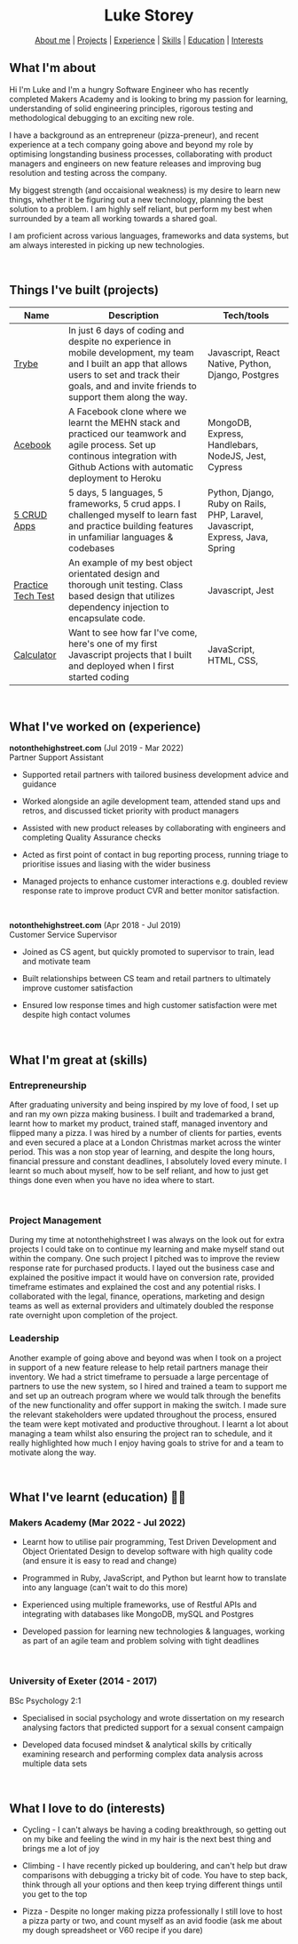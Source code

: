 <div style="text-align:center;">

# Luke Storey

[About me](#about_me)   | [Projects](#projects) | [Experience](#experience) | [Skills](#skills) | [Education](#education) |  [Interests](#interests)

</div>

## <a name="about_me">What I'm about</a>

Hi I'm Luke and I'm a hungry Software Engineer who has recently completed Makers Academy and is looking to bring my passion for learning, understanding of solid engineering principles, rigorous testing and methodological debugging to an exciting new role.

I have a background as an entrepreneur (pizza-preneur), and recent experience at a tech company going above and beyond my role by optimising longstanding business processes, collaborating with product managers and engineers on new feature releases and improving bug resolution and testing across the company.

My biggest strength (and occaisional weakness) is my desire to learn new things, whether it be figuring out a new technology, planning the best solution to a problem. I am highly self reliant, but perform my best when surrounded by a team all working towards a shared goal.

I am proficient across various languages, frameworks and data systems, but am always interested in picking up new technologies.

<br>

## <a name="projects">Things I've built (projects)</a>

| Name                                                                 | Description                                                                                                                                                                                                | Tech/tools                                                                     |
| -------------------------------------------------------------------- | ---------------------------------------------------------------------------------------------------------------------------------------------------------------------------------------------------------- | ------------------------------------------------------------------------------ |
| [Trybe](https://github.com/lukestorey95/trybe-prod)                  | In just 6 days of coding and despite no experience in mobile development, my team and I built an app that allows users to set and track their goals, and and invite friends to support them along the way. | Javascript, React Native, Python, Django, Postgres                             |
| [Acebook](https://github.com/lukestorey95/acebook)                   | A Facebook clone where we learnt the MEHN stack and practiced our teamwork and agile process. Set up continous integration with Github Actions with automatic deployment to Heroku                         | MongoDB, Express, Handlebars, NodeJS, Jest, Cypress                            |
| [5 CRUD Apps](https://github.com/lukestorey95/CRUD-app)              | 5 days, 5 languages, 5 frameworks, 5 crud apps. I challenged myself to learn fast and practice building features in unfamiliar languages & codebases                                                       | Python, Django, Ruby on Rails, PHP, Laravel, Javascript, Express, Java, Spring |
| [Practice Tech Test](https://github.com/lukestorey95/Bank-Tech-Test) | An example of my best object orientated design and thorough unit testing. Class based design that utilizes dependency injection to encapsulate code.                                                       | Javascript, Jest                                                               |
| [Calculator](https://github.com/lukestorey95/calculator)             | Want to see how far I've come, here's one of my first Javascript projects that I built and deployed when I first started coding                                                                            | JavaScript, HTML, CSS,                                                         |

<br>

## <a name="experience">What I've worked on (experience)</a>

**notonthehighstreet.com** (Jul 2019 - Mar 2022)  
Partner Support Assistant

- Supported retail partners with tailored business development advice and guidance

- Worked alongside an agile development team, attended stand ups and retros, and discussed ticket priority with product managers
  
- Assisted with new product releases by collaborating with engineers and completing Quality Assurance checks
  
- Acted as first point of contact in bug reporting process, running triage to prioritise issues and liasing with the wider business

- Managed projects to enhance customer interactions e.g. doubled review response rate to improve product CVR and better monitor satisfaction.

<br>

**notonthehighstreet.com** (Apr 2018 - Jul 2019)  
Customer Service Supervisor

- Joined as CS agent, but quickly promoted to supervisor to train, lead and motivate team

- Built relationships between CS team and retail partners to ultimately improve customer satisfaction

- Ensured low response times and high customer satisfaction were met despite high contact volumes

<br>

## <a name="skills">What I'm great at (skills)</a>

### Entrepreneurship 

After graduating university and being inspired by my love of food, I set up and ran my own pizza making business. I built and trademarked a brand, learnt how to market my product, trained staff, managed inventory and flipped many a pizza. I was hired by a number of clients for parties, events and even secured a place at a London Christmas market across the winter period. This was a non stop year of learning, and despite the long hours, financial pressure and constant deadlines, I absolutely loved every minute. I learnt so much about myself, how to be self reliant, and how to just get things done even when you have no idea where to start.

<br>

### Project Management

During my time at notonthehighstreet I was always on the look out for extra projects I could take on to continue my learning and make myself stand out within the company. One such project I pitched was to improve the review response rate for purchased products. I layed out the business case and explained the positive impact it would have on conversion rate, provided timeframe estimates and explained the cost and any potential risks. I collaborated with the legal, finance, operations, marketing and design teams as well as external providers and ultimately doubled the response rate overnight upon completion of the project.

### Leadership

Another example of going above and beyond was when I took on a project in support of a new feature release to help retail partners manage their inventory. We had a strict timeframe to persuade a large percentage of partners to use the new system, so I hired and trained a team to support me and set up an outreach program where we would talk through the benefits of the new functionality and offer support in making the switch. I made sure the relevant stakeholders were updated throughout the process, ensured the team were kept motivated and productive throughout. I learnt a lot about managing a team whilst also ensuring the project ran to schedule, and it really highlighted how much I enjoy having goals to strive for and a team to motivate along the way.

<br>

## <a name="education">What I've learnt (education) 👨‍💼</a>

### Makers Academy (Mar 2022 - Jul 2022)

- Learnt how to utilise pair programming, Test Driven Development and Object Orientated Design to develop software with high quality code (and ensure it is easy to read and change)
  
- Programmed in Ruby, JavaScript, and Python but learnt how to translate into any language (can't wait to do this more)
  
- Experienced using multiple frameworks, use of Restful APIs and integrating with databases like MongoDB, mySQL and Postgres
  
- Developed passion for learning new technologies & languages, working as part of an agile team and problem solving with tight deadlines

<br>

### University of Exeter (2014 - 2017)
BSc Psychology 2:1

- Specialised in social psychology and wrote dissertation on my research analysing factors that predicted support for a sexual consent campaign
  
- Developed data focused mindset & analytical skills by critically examining research and performing complex data analysis across multiple data sets

<br>

## <a name="interests">What I love to do (interests)</a>

- Cycling - I can't always be having a coding breakthrough, so getting out on my bike and feeling the wind in my hair is the next best thing and brings me a lot of joy

- Climbing - I have recently picked up bouldering, and can't help but draw comparisons with debugging a tricky bit of code. You have to step back, think through all your options and then keep trying different things until you get to the top
  
- Pizza - Despite no longer making pizza professionally I still love to host a pizza party or two, and count myself as an avid foodie (ask me about my dough spreadsheet or V60 recipe if you dare)


